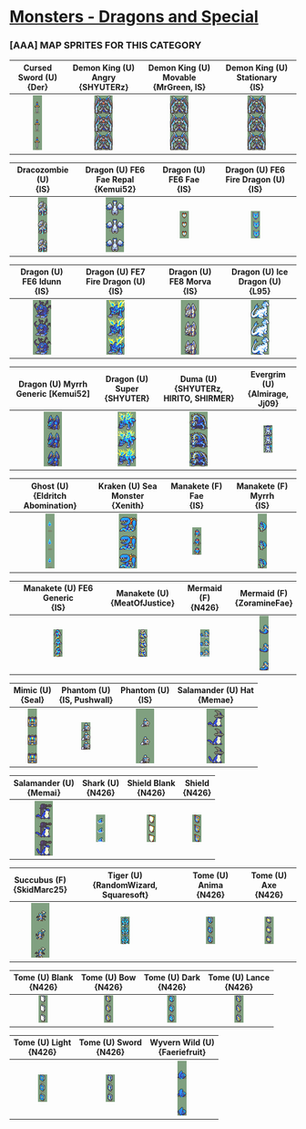 # [Monsters - Dragons and Special](../)

### [AAA] MAP SPRITES FOR THIS CATEGORY


|Cursed Sword (U) <br> {Der}|Demon King (U) Angry <br> {SHYUTERz}|Demon King (U) Movable <br> {MrGreen, IS}|Demon King (U) Stationary <br> {IS}|
| :---: | :---: | :---: | :---: |
|<img alt="Cursed Sword (U) {Der}-stand" src="Cursed Sword (U) {Der}-stand.png" />|<img alt="Demon King (U) Angry {SHYUTERz}-stand" src="Demon King (U) Angry {SHYUTERz}-stand.png" />|<img alt="Demon King (U) Movable {MrGreen, IS}-stand" src="Demon King (U) Movable {MrGreen, IS}-stand.png" />|<img alt="Demon King (U) Stationary {IS}-stand" src="Demon King (U) Stationary {IS}-stand.png" />|


|Dracozombie (U) <br> {IS}|Dragon (U) FE6 Fae Repal <br> {Kemui52}|Dragon (U) FE6 Fae <br> {IS}|Dragon (U) FE6 Fire Dragon (U) <br> {IS}|
| :---: | :---: | :---: | :---: |
|<img alt="Dracozombie (U) {IS}-stand" src="Dracozombie (U) {IS}-stand.png" />|<img alt="Dragon (U) FE6 Fae Repal {Kemui52}-stand" src="Dragon (U) FE6 Fae Repal {Kemui52}-stand.png" />|<img alt="Dragon (U) FE6 Fae {IS}-stand" src="Dragon (U) FE6 Fae {IS}-stand.png" />|<img alt="Dragon (U) FE6 Fire Dragon (U) {IS}-stand" src="Dragon (U) FE6 Fire Dragon (U) {IS}-stand.png" />|


|Dragon (U) FE6 Idunn <br> {IS}|Dragon (U) FE7 Fire Dragon (U) <br> {IS}|Dragon (U) FE8 Morva <br> {IS}|Dragon (U) Ice Dragon (U) <br> {L95}|
| :---: | :---: | :---: | :---: |
|<img alt="Dragon (U) FE6 Idunn {IS}-stand" src="Dragon (U) FE6 Idunn {IS}-stand.png" />|<img alt="Dragon (U) FE7 Fire Dragon (U) {IS}-stand" src="Dragon (U) FE7 Fire Dragon (U) {IS}-stand.png" />|<img alt="Dragon (U) FE8 Morva {IS}-stand" src="Dragon (U) FE8 Morva {IS}-stand.png" />|<img alt="Dragon (U) Ice Dragon (U) {L95}-stand" src="Dragon (U) Ice Dragon (U) {L95}-stand.png" />|


|Dragon (U) Myrrh Generic [Kemui52] <br> |Dragon (U) Super <br> {SHYUTER}|Duma (U) <br> {SHYUTERz, HIRITO, SHIRMER}|Evergrim (U) <br> {Almirage, Jj09}|
| :---: | :---: | :---: | :---: |
|<img alt="Dragon (U) Myrrh Generic [Kemui52]-stand" src="Dragon (U) Myrrh Generic [Kemui52]-stand.png" />|<img alt="Dragon (U) Super {SHYUTER}-stand" src="Dragon (U) Super {SHYUTER}-stand.png" />|<img alt="Duma (U) {SHYUTERz, HIRITO, SHIRMER}-stand" src="Duma (U) {SHYUTERz, HIRITO, SHIRMER}-stand.png" />|<img alt="Evergrim (U) {Almirage, Jj09}-stand" src="Evergrim (U) {Almirage, Jj09}-stand.png" />|


|Ghost (U) <br> {Eldritch Abomination}|Kraken (U) Sea Monster <br> {Xenith}|Manakete (F) Fae <br> {IS}|Manakete (F) Myrrh <br> {IS}|
| :---: | :---: | :---: | :---: |
|<img alt="Ghost (U) {Eldritch Abomination}-stand" src="Ghost (U) {Eldritch Abomination}-stand.png" />|<img alt="Kraken (U) Sea Monster {Xenith}-stand" src="Kraken (U) Sea Monster {Xenith}-stand.png" />|<img alt="Manakete (F) Fae {IS}-stand" src="Manakete (F) Fae {IS}-stand.png" />|<img alt="Manakete (F) Myrrh {IS}-stand" src="Manakete (F) Myrrh {IS}-stand.png" />|


|Manakete (U) FE6 Generic <br> {IS}|Manakete (U) <br> {MeatOfJustice}|Mermaid (F) <br> {N426}|Mermaid (F)  <br> {ZoramineFae}|
| :---: | :---: | :---: | :---: |
|<img alt="Manakete (U) FE6 Generic {IS}-stand" src="Manakete (U) FE6 Generic {IS}-stand.png" />|<img alt="Manakete (U) {MeatOfJustice}-stand" src="Manakete (U) {MeatOfJustice}-stand.png" />|<img alt="Mermaid (F) {N426}-stand" src="Mermaid (F) {N426}-stand.png" />|<img alt="Mermaid (F) {ZoramineFae} -stand" src="Mermaid (F) {ZoramineFae} -stand.png" />|


|Mimic (U) <br> {Seal}|Phantom (U) <br> {IS, Pushwall}|Phantom (U) <br> {IS}|Salamander (U) Hat <br> {Memae}|
| :---: | :---: | :---: | :---: |
|<img alt="Mimic (U) {Seal}-stand" src="Mimic (U) {Seal}-stand.png" />|<img alt="Phantom (U) {IS, Pushwall}-stand" src="Phantom (U) {IS, Pushwall}-stand.png" />|<img alt="Phantom (U) {IS}-stand" src="Phantom (U) {IS}-stand.png" />|<img alt="Salamander (U) Hat {Memae}-stand" src="Salamander (U) Hat {Memae}-stand.png" />|


|Salamander (U) <br> {Memai}|Shark (U) <br> {N426}|Shield Blank <br> {N426}|Shield <br> {N426}|
| :---: | :---: | :---: | :---: |
|<img alt="Salamander (U) {Memai}-stand" src="Salamander (U) {Memai}-stand.png" />|<img alt="Shark (U) {N426}-stand" src="Shark (U) {N426}-stand.png" />|<img alt="Shield Blank {N426}-stand" src="Shield Blank {N426}-stand.png" />|<img alt="Shield {N426}-stand" src="Shield {N426}-stand.png" />|


|Succubus (F) <br> {SkidMarc25}|Tiger (U) <br> {RandomWizard, Squaresoft}|Tome (U) Anima <br> {N426}|Tome (U) Axe <br> {N426}|
| :---: | :---: | :---: | :---: |
|<img alt="Succubus (F) {SkidMarc25}-stand" src="Succubus (F) {SkidMarc25}-stand.png" />|<img alt="Tiger (U) {RandomWizard, Squaresoft}-stand" src="Tiger (U) {RandomWizard, Squaresoft}-stand.png" />|<img alt="Tome (U) Anima {N426}-stand" src="Tome (U) Anima {N426}-stand.png" />|<img alt="Tome (U) Axe {N426}-stand" src="Tome (U) Axe {N426}-stand.png" />|


|Tome (U) Blank <br> {N426}|Tome (U) Bow <br> {N426}|Tome (U) Dark <br> {N426}|Tome (U) Lance <br> {N426}|
| :---: | :---: | :---: | :---: |
|<img alt="Tome (U) Blank {N426}-stand" src="Tome (U) Blank {N426}-stand.png" />|<img alt="Tome (U) Bow {N426}-stand" src="Tome (U) Bow {N426}-stand.png" />|<img alt="Tome (U) Dark {N426}-stand" src="Tome (U) Dark {N426}-stand.png" />|<img alt="Tome (U) Lance {N426}-stand" src="Tome (U) Lance {N426}-stand.png" />|


|Tome (U) Light <br> {N426}|Tome (U) Sword <br> {N426}|Wyvern Wild (U) <br> {Faeriefruit}|
| :---: | :---: | :---: |
|<img alt="Tome (U) Light {N426}-stand" src="Tome (U) Light {N426}-stand.png" />|<img alt="Tome (U) Sword {N426}-stand" src="Tome (U) Sword {N426}-stand.png" />|<img alt="Wyvern Wild (U) {Faeriefruit}-stand" src="Wyvern Wild (U) {Faeriefruit}-stand.png" />|


